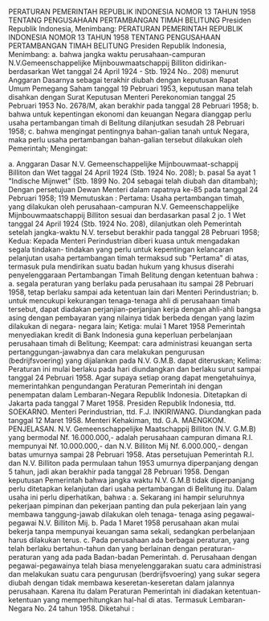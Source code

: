  PERATURAN PEMERINTAH REPUBLIK INDONESIA NOMOR 13 TAHUN 1958 TENTANG PENGUSAHAAN PERTAMBANGAN TIMAH BELITUNG Presiden Republik Indonesia, Menimbang: PERATURAN PEMERINTAH REPUBLIK INDONESIA NOMOR 13 TAHUN 1958 TENTANG PENGUSAHAAN PERTAMBANGAN TIMAH BELITUNG Presiden Republik Indonesia, Menimbang:
a. bahwa jangka waktu perusahaan-campuran N.V.Gemeenschappelijke Mijnbouwmaatschappij Billiton didirikan-berdasarkan Wet tanggal 24 April 1924 - Stb. 1924 No.. 208) menurut Anggaran Dasarnya sebagai terakhir diubah dengan keputusan Rapat Umum Pemegang Saham tanggal 19 Pebruari 1953, keputusan mana telah disahkan dengan Surat Keputusan Menteri Perekonomian tanggal 25 Pebruari 1953 No. 2678/M, akan berakhir pada tanggal 28 Pebruari 1958;
b. bahwa untuk kepentingan ekonomi dan keuangan Negara dianggap perlu usaha pertambangan timah di Belitung dilanjutkan sesudah 28 Pebruari 1958;
c. bahwa mengingat pentingnya bahan-galian tanah untuk Negara, maka perlu usaha pertambangan bahan-galian tersebut dilakukan oleh Pemerintah;
Mengingat:

a. Anggaran Dasar N.V. Gemeenschappelijke Mijnbouwmaat-schappij Billiton dan Wet taggal 24 April 1924 (Stb. 1924 No. 208);
b. pasal 5a ayat 1 "Indische Mijnwet" (Stb. 1899 No. 204 sebagai telah diubah dan ditambah); Dengan persetujuan Dewan Menteri dalam rapatnya ke-85 pada tanggal 24 Pebruari 1958; 119 Memutuskan : Pertama: Usaha pertambangan timah, yang dilakukan oleh perusahaan-campuran N.V. Gemeenschappelijke Mijnbouwmaatschappij Billiton sesuai dan berdasarkan pasal 2 jo. 1 Wet tanggal 24 April 1924 (Stb. 1924 No. 208), dilanjutkan oleh Pemerintah setelah jangka-waktu N.V. tersebut berakhir pada tanggal 28 Pebruari 1958; Kedua: Kepada Menteri Perindustrian diberi kuasa untuk mengadakan segala tindakan- tindakan yang perlu untuk kepentingan kelancaran pelanjutan usaha pertambangan timah termaksud sub "Pertama" di atas, termasuk pula mendirikan suatu badan hukum yang khusus diserahi penyelenggaraan Pertambangan Timah Belitung dengan ketentuan bahwa :
a. segala peraturan yang berlaku pada perusahaan itu sampai 28 Pebruari 1958, tetap berlaku sampai ada ketentuan lain dari Menteri Perindustrian;
b. untuk mencukupi kekurangan tenaga-tenaga ahli di perusahaan timah tersebut, dapat diadakan perjanjian-perjanjian kerja dengan ahli-ahli bangsa asing dengan pembayaran yang nilainya tidak berbeda dengan yang lazim dilakukan di negara- negara lain; Ketiga: mulai 1 Maret 1958 Pemerintah menyediakan kredit di Bank Indonesia guna keperluan perbelanjaan perusahaan timah di Belitung; Keempat: cara administrasi keuangan serta pertanggungan-jawabnya dan cara melakukan pengurusan (bedrijfsvoering) yang dijalankan pada N.V. G.M.B. dapat diteruskan; Kelima: Peraturan ini mulai berlaku pada hari diundangkan dan berlaku surut sampai tanggal 24 Pebruari 1958. Agar supaya setiap orang dapat mengetahuinya, memerintahkan pengundangan Peraturan Pemerintah ini dengan penempatan dalam Lembaran-Negara Republik Indonesia. Ditetapkan di Jakarta pada tanggal 7 Maret 1958. Presiden Republik Indonesia, ttd. SOEKARNO. Menteri Perindustrian, ttd. F.J. INKIRIWANG. Diundangkan pada tanggal 12 Maret 1958. Menteri Kehakiman, ttd. G.A. MAENGKOM. PENJELASAN. N.V. Gemeenschappelijke Maatschappij Billiton (N.V. G.M.B) yang bermodal Nf. 16.000.000,- adalah perusahaan campuran dimana R.I. mempunyai Nf. 10.000.000,- dan N.V. Billiton Mij Nf. 6.000.000,- dengan batas umurnya sampai 28 Pebruari 1958. Atas persetujuan Pemerintah R.I. dan N.V. Billiton pada permulaan tahun 1953 umurnya diperpanjang dengan 5 tahun, jadi akan berakhir pada tanggal 28 Pebruari 1958. Dengan keputusan Pemerintah bahwa jangka waktu N.V. G.M.B tidak diperpanjang perlu ditetapkan kelanjutan dari usaha pertambangan di Belitung itu. Dalam usaha ini perlu diperhatikan, bahwa :
a. Sekarang ini hampir seluruhnya pekerjaan pimpinan dan pekerjaan panting dan pula pekerjaan lain yang membawa tanggung-jawab dilakukan oleh tenaga- tenaga asing pegawai-pegawai N.V. Billiton Mij. b. Pada 1 Maret 1958 perusahaan akan mulai bekerja tanpa mempunyai keuangan sama sekali, sedangkan perbelanjaan harus dilakukan terus. c. Pada perusahaan ada berbagai peraturan, yang telah berlaku bertahun-tahun dan yang berlainan dengan peraturan-peraturan yang ada pada Badan-badan Pemerintah. d. Perusahaan dengan pegawai-pegawainya telah biasa menyelenggarakan suatu cara administrasi dan melakukan suatu cara pengurusan (berdrijfsvoering) yang sukar segera diubah dengan tidak membawa keseretan-keseretan dalam jalannya perusahaan. Karena itu dalam Peraturan Pemerintah ini diadakan ketentuan-ketentuan yang memperhitungkan hal-hal di atas. Termasuk Lembaran-Negara No. 24 tahun 1958. Diketahui :